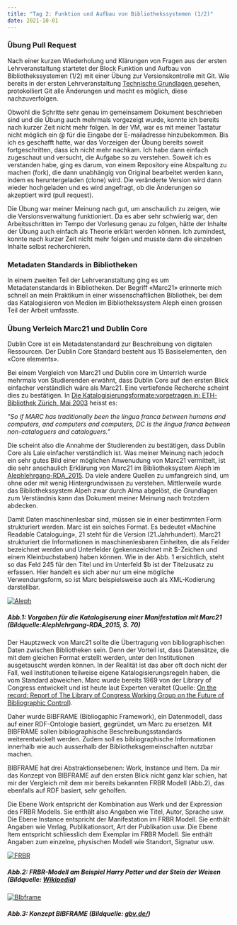 ```yaml
---
title: "Tag 2: Funktion und Aufbau von Bibliothekssystemen (1/2)"
date: 2021-10-01
---
```


<h3> Übung Pull Request </h3>
<p> Nach einer kurzen Wiederholung und Klärungen von Fragen aus der ersten Lehrveranstaltung startetet der Block Funktion und Aufbau von Bibliothekssystemen (1/2) mit einer Übung zur Versionskontrolle mit Git. Wie bereits in der ersten Lehrveranstaltung <a href="https://larapfister.github.io/bain-lerntagebuch/2021/09/15/tag1.html"> Technische Grundlagen </a> gesehen, protokolliert Git alle Änderungen und macht es möglich, diese nachzuverfolgen.  </p>

<p> Obwohl die Schritte sehr genau im gemeinsamem Dokument beschrieben sind und die Übung auch mehrmals vorgezeigt wurde, konnte ich bereits nach kurzer Zeit nicht mehr folgen. In der VM, war es mit meiner Tastatur nicht möglich ein @ für die Eingabe der E-mailadresse hinzubekommen. Bis ich es geschafft hatte, war das Vorzeigen der Übung bereits soweit fortgeschritten, dass ich nicht mehr nachkam. Ich habe dann einfach zugeschaut und versucht, die Aufgabe so zu verstehen. Soweit ich es verstanden habe, ging es darum, von einem Repository eine Abspaltung zu machen (fork), die dann unabhängig von Original bearbeitet werden kann, indem es heruntergeladen (clone) wird. Die veränderte Version wird dann wieder hochgeladen und es wird angefragt, ob die Änderungen so akzeptiert wird (pull request). </p>
<p>Die Übung war meiner Meinung nach gut, um anschaulich zu zeigen, wie die Versionsverwaltung funktioniert. Da es aber sehr schwierig war, den Arbeitsschritten im Tempo der Vorlesung genau zu folgen, hätte der Inhalte der Übung auch einfach als Theorie erklärt werden können. Ich zumindest, konnte nach kurzer Zeit nicht mehr folgen und musste dann die einzelnen Inhalte selbst recherchieren. </p>
<h3> Metadaten Standards in Bibliotheken </h3>
<p>In einem zweiten Teil der Lehrveranstaltung ging es um Metadatenstandards in Bibliotheken. Der Begriff «Marc21» erinnerte mich schnell an mein Praktikum in einer wissenschaftlichen Bibliothek, bei dem das Katalogisieren von Medien im Bibliothekssystem Aleph einen grossen Teil der Arbeit umfasste. </p>
<h3> Übung Verleich Marc21 und Dublin Core </h3>
<p>Dublin Core ist ein Metadatenstandard zur Beschreibung von digitalen Ressourcen. Der Dublin Core Standard besteht aus 15 Basiselementen, den «Core elements». </p>
<p>Bei einem Vergleich von Marc21 und Dublin core im Unterrich wurde mehrmals von Studierenden erwähnt, dass Dublin Core auf den ersten Blick einfacher verständlich wäre als Marc21. Eine vertiefende Recherche scheint dies zu bestätigen. In <a href=" https://doi.org/10.3929/ethz-a-004553286">Die Katalogisierungsformate:vorgetragen in: ETH-Bibliothek Zürich, Mai 2003</a> heisst es: </p>
<p><i>"So if MARC has traditionally been the lingua franca between humans and computers, and computers and computers, DC is the lingua franca between non-cataloguers and cataloguers."</i></p>
<p>Die scheint also die Annahme der Studierenden zu bestätigen, dass Dublin Core als Laie einfacher verständlich ist. Was meiner Meinung nach jedoch ein sehr gutes Bild einer möglichen Anwenudung von Marc21 vermittelt, ist die sehr anschaulich Erklärung von Marc21 im Bibliotheksystem Aleph im <a href=" https://www.google.com/url?sa=t&rct=j&q=&esrc=s&source=web&cd=&cad=rja&uact=8&ved=2ahUKEwjFxd7aiL70AhU5h_0HHaPtCYMQFnoECAIQAQ&url=https%3A%2F%2Fwww.ub.unibas.ch%2Fwiki%2Fbabette%2Flehrgang%2FAlephlehrgang-RDA_2015.pdf&usg=AOvVaw1pSYVpx2kpnTP6s6ne8Xlq"> Alephlehrgang-RDA_2015</a>. Da viele andere Quellen zu umfangreich sind, um ohne oder mit wenig Hintergrundwissen zu verstehen. Mittlerweile wurde das Bibliothekssystem Alpeh zwar durch Alma abgelöst, die Grundlagen zum Verständnis kann das Dokument meiner Meinung nach trotzdem abdecken. </p>
<p>Damit Daten maschinenlesbar sind, müssen sie in einer bestimmten Form strukturiert werden. Marc ist ein solches Format. Es bedeutet «Machine Readable Cataloguing», 21 steht für die Version (21.Jahrhundert). Marc21 strukturiert die Informationen in maschinenlesbaren Einheiten, die als Felder bezeichnet werden und Unterfelder (gekennzeichnet mit $-Zeichen und einem Kleinbuchstaben) haben können. Wie in der Abb. 1 ersichtlich, steht so das Feld 245 für den Titel und im Unterfeld $b ist der Titelzusatz zu erfassen. Hier handelt es sich aber nur um eine mögliche Verwendungsform, so ist Marc beispielsweise auch als XML-Kodierung darstellbar. </p>

<a href="https://ibb.co/BsxRGnY"><img src="https://i.ibb.co/vzG8hXM/Aleph.png" alt="Aleph" border="0"></a>
<h5><i>Abb.1: Vorgaben für die Katalogiserung einer Manifestation mit Marc21 (Bildquelle:Alephlehrgang-RDA_2015, S. 70)</i></h5>
<p>Der Hauptzweck von Marc21 sollte die Übertragung von bibliographischen Daten zwischen Bibliotheken sein. Denn der Vorteil ist, dass Datensätze, die mit dem gleichen Format erstellt werden, unter den Institutionen ausgetauscht werden können. In der Realität ist das aber oft doch nicht der Fall, weil Institutionen teilweise eigene Katalogisierungsregeln haben, die vom Standard abweichen. Marc wurde bereits 1969 von der Library of Congress entwickelt und ist heute laut Experten veraltet (Quelle: <a href="https://www.loc.gov/bibliographic-future/news/lcwg-ontherecord-jan08-final.pdf">On the record: Report of The Library of Congress Working Group on the Future of Bibliographic Control</a>). </p>
<p>Daher wurde BIBFRAME (Bibliogaphic Framework), ein Datenmodell, dass auf einer RDF-Ontologie basiert, gegründet, um Marc zu ersetzen. Mit BIBFRAME sollen bibliographische Beschreibungsstandards weiterentwickelt werden. Zudem soll es bibliographische Informationen innerhalb wie auch ausserhalb der Bibliotheksgemeinschaften nutzbar machen. </p>
<p>BIBFRAME hat drei Abstraktionsebenen: Work, Instance und Item. Da mir das Konzept von BIBFRAME auf den ersten Blick nicht ganz klar schien, hat mir der Vergleich mit dem mir bereits bekannten FRBR Modell (Abb.2), das ebenfalls auf RDF basiert, sehr geholfen. </p> 
<p>Die Ebene Work entspricht der Kombination aus Werk und der Expression des FRBR Modells. Sie enthält also Angaben wie Titel, Autor, Sprache usw. Die Ebene Instance entspricht der Manifestation im FRBR Modell. Sie enthält Angaben wie Verlag, Publikationsort, Art der Publikation usw. Die Ebene Item entspricht schliesslich dem Exemplar im FRBR Modell. Sie enthält Angaben zum einzelne, physischen Modell wie Standort, Signatur usw. </p>

<a href="https://ibb.co/YfJvG13"><img src="https://i.ibb.co/7rB7FZX/FRBR.jpg" alt="FRBR" border="0" /></a>
<h5><i>Abb.2: FRBR-Modell am Beispiel Harry Potter und der Stein der Weisen (Bildquelle: <a href="https://upload.wikimedia.org/wikipedia/de/6/62/Frbr1.jpg">Wikipedia</a>)</i></h5>

<a href="https://imgbb.com/"><img src="https://i.ibb.co/S739GPQ/BIbframe.jpg" alt="BIbframe" border="0" /></a>
<h5><i>Abb.3: Konzept BIBFRAME (Bildquelle: <a href="http://format.gbv.de/bibframe">gbv.de/<a>)</i></h5>

